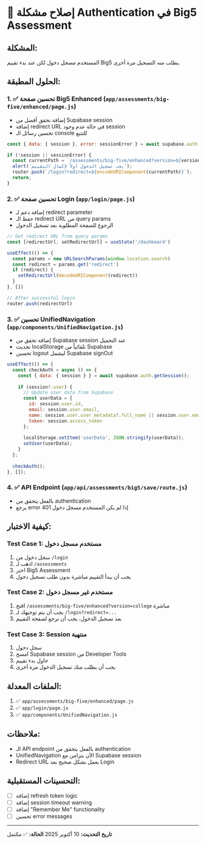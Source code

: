 # 🔐 إصلاح مشكلة Authentication في Big5 Assessment

## المشكلة:
المستخدم مسجل دخول لكن عند بدء تقييم Big5 يطلب منه التسجيل مرة أخرى.

## الحلول المطبقة:

### 1. ✅ تحسين صفحة Big5 Enhanced (`app/assessments/big-five/enhanced/page.js`)
- إضافة تحقق أفضل من Supabase session
- إضافة redirect URL في حالة عدم وجود session
- تحسين رسائل الـ console للتتبع

```javascript
const { data: { session }, error: sessionError } = await supabase.auth.getSession();

if (!session || sessionError) {
  const currentPath = `/assessments/big-five/enhanced?version=${versionParam}`;
  alert('يجب تسجيل الدخول أولاً لإكمال التقييم');
  router.push(`/login?redirect=${encodeURIComponent(currentPath)}`);
  return;
}
```

### 2. ✅ تحسين صفحة Login (`app/login/page.js`)
- إضافة دعم لـ redirect parameter
- حفظ الـ redirect URL من query params
- الرجوع للصفحة المطلوبة بعد تسجيل الدخول

```javascript
// Get redirect URL from query params
const [redirectUrl, setRedirectUrl] = useState('/dashboard')

useEffect(() => {
  const params = new URLSearchParams(window.location.search)
  const redirect = params.get('redirect')
  if (redirect) {
    setRedirectUrl(decodeURIComponent(redirect))
  }
}, [])

// After successful login
router.push(redirectUrl)
```

### 3. ✅ تحسين UnifiedNavigation (`app/components/UnifiedNavigation.js`)
- إضافة تحقق من Supabase session عند التحميل
- تحديث localStorage تلقائياً من Supabase
- تحسين logout ليشمل Supabase signOut

```javascript
useEffect(() => {
  const checkAuth = async () => {
    const { data: { session } } = await supabase.auth.getSession();
    
    if (session?.user) {
      // Update user data from Supabase
      const userData = {
        id: session.user.id,
        email: session.user.email,
        name: session.user.user_metadata?.full_name || session.user.email?.split('@')[0],
        token: session.access_token
      };
      
      localStorage.setItem('userData', JSON.stringify(userData));
      setUser(userData);
    }
  };
  
  checkAuth();
}, []);
```

### 4. ✅ API Endpoint (`app/api/assessments/big5/save/route.js`)
- بالفعل يتحقق من authentication
- يرجع error 401 إذا لم يكن المستخدم مسجل دخول

## كيفية الاختبار:

### Test Case 1: مستخدم مسجل دخول
1. سجل دخول من `/login`
2. اذهب لـ `/assessments`
3. اختر Big5 Assessment
4. يجب أن يبدأ التقييم مباشرة بدون طلب تسجيل دخول

### Test Case 2: مستخدم غير مسجل دخول
1. افتح `/assessments/big-five/enhanced?version=college` مباشرة
2. يجب أن يتم توجيهك لـ `/login?redirect=...`
3. بعد تسجيل الدخول، يجب أن ترجع لصفحة التقييم

### Test Case 3: Session منتهية
1. سجل دخول
2. امسح Supabase session من Developer Tools
3. حاول بدء تقييم
4. يجب أن يطلب منك تسجيل الدخول مرة أخرى

## الملفات المعدلة:
1. ✅ `app/assessments/big-five/enhanced/page.js`
2. ✅ `app/login/page.js`
3. ✅ `app/components/UnifiedNavigation.js`

## ملاحظات:
- الـ API endpoint بالفعل يتحقق من authentication
- UnifiedNavigation الآن يتزامن مع Supabase session
- Redirect URL يعمل بشكل صحيح بعد Login

## التحسينات المستقبلية:
- [ ] إضافة refresh token logic
- [ ] إضافة session timeout warning
- [ ] إضافة "Remember Me" functionality
- [ ] تحسين error messages

---
**تاريخ التحديث:** 10 أكتوبر 2025
**الحالة:** ✅ مكتمل
